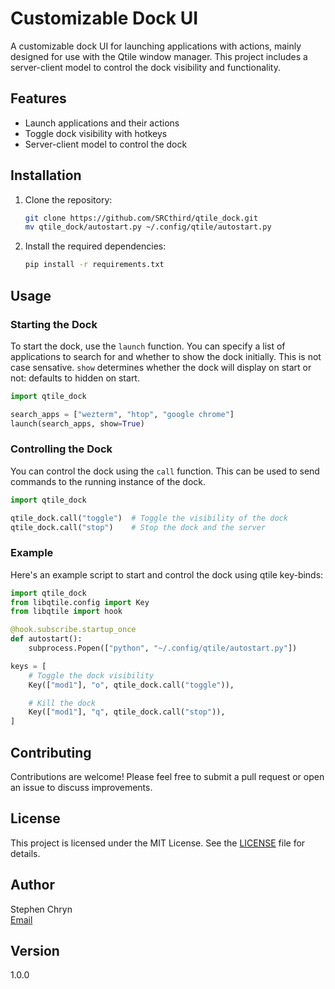 # Customizable Dock UI

A customizable dock UI for launching applications with actions, mainly designed for use with the Qtile window manager. This project includes a server-client model to control the dock visibility and functionality.

## Features

- Launch applications and their actions
- Toggle dock visibility with hotkeys
- Server-client model to control the dock

## Installation

1. Clone the repository:
    ```sh
    git clone https://github.com/SRCthird/qtile_dock.git
    mv qtile_dock/autostart.py ~/.config/qtile/autostart.py
    ```

2. Install the required dependencies:
    ```sh
    pip install -r requirements.txt
    ```

## Usage

### Starting the Dock

To start the dock, use the `launch` function. You can specify a list of applications to search for and whether to show the dock initially. This is not case sensative. `show` determines whether the dock will display on start or not: defaults to hidden on start. 

```python
import qtile_dock

search_apps = ["wezterm", "htop", "google chrome"]
launch(search_apps, show=True)
```

### Controlling the Dock

You can control the dock using the `call` function. This can be used to send commands to the running instance of the dock.

```python
import qtile_dock

qtile_dock.call("toggle")  # Toggle the visibility of the dock
qtile_dock.call("stop")    # Stop the dock and the server
```

### Example

Here's an example script to start and control the dock using qtile key-binds:

```python
import qtile_dock
from libqtile.config import Key
from libqtile import hook

@hook.subscribe.startup_once
def autostart():
    subprocess.Popen(["python", "~/.config/qtile/autostart.py"])

keys = [
    # Toggle the dock visibility
    Key(["mod1"], "o", qtile_dock.call("toggle")),

    # Kill the dock
    Key(["mod1"], "q", qtile_dock.call("stop")),
]
```

## Contributing

Contributions are welcome! Please feel free to submit a pull request or open an issue to discuss improvements.

## License

This project is licensed under the MIT License. See the [LICENSE](LICENSE) file for details.

## Author

Stephen Chryn  
[Email](mailto:SRCthird@gmail.com)

## Version

1.0.0
